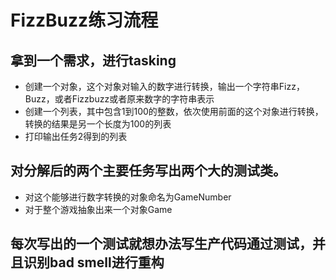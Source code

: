 # FizzBuzz练习流程
## 拿到一个需求，进行tasking
* 创建一个对象，这个对象对输入的数字进行转换，输出一个字符串Fizz，Buzz，或者Fizzbuzz或者原来数字的字符串表示
* 创建一个列表，其中包含1到100的整数，依次使用前面的这个对象进行转换，转换的结果是另一个长度为100的列表
* 打印输出任务2得到的列表
## 对分解后的两个主要任务写出两个大的测试类。
* 对这个能够进行数字转换的对象命名为GameNumber
* 对于整个游戏抽象出来一个对象Game
## 每次写出的一个测试就想办法写生产代码通过测试，并且识别bad smell进行重构


